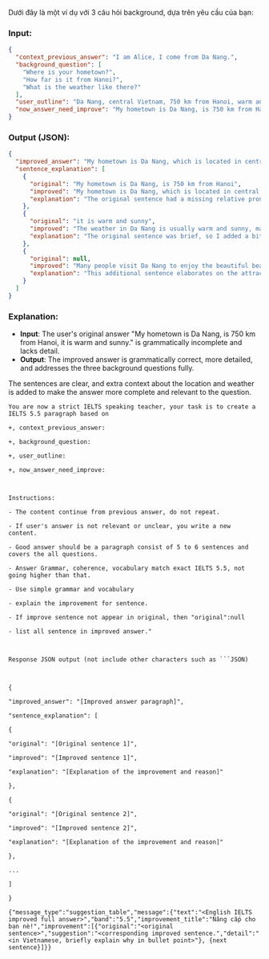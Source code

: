 

Dưới đây là một ví dụ với 3 câu hỏi background, dựa trên yêu cầu của bạn:

### Input:

```json
{
  "context_previous_answer": "I am Alice, I come from Da Nang.",
  "background_question": [
    "Where is your hometown?",
    "How far is it from Hanoi?",
    "What is the weather like there?"
  ],
  "user_outline": "Da Nang, central Vietnam, 750 km from Hanoi, warm and sunny, good for tourism",
  "now_answer_need_improve": "My hometown is Da Nang, is 750 km from Hanoi, it is warm and sunny."
}
```

### Output (JSON):

```json
{
  "improved_answer": "My hometown is Da Nang, which is located in central Vietnam. It is about 750 kilometers from Hanoi. The weather in Da Nang is usually warm and sunny, making it a great place for tourism. Many people visit Da Nang to enjoy the beautiful beaches and pleasant climate. Overall, Da Nang is a popular destination for both locals and tourists.",
  "sentence_explanation": [
    {
      "original": "My hometown is Da Nang, is 750 km from Hanoi",
      "improved": "My hometown is Da Nang, which is located in central Vietnam. It is about 750 kilometers from Hanoi.",
      "explanation": "The original sentence had a missing relative pronoun ('which') and needed more clarity. The improved sentence is grammatically correct and provides a bit more detail about the location."
    },
    {
      "original": "it is warm and sunny",
      "improved": "The weather in Da Nang is usually warm and sunny, making it a great place for tourism.",
      "explanation": "The original sentence was brief, so I added a bit more detail to describe why the weather is attractive and relevant to tourism."
    },
    {
      "original": null,
      "improved": "Many people visit Da Nang to enjoy the beautiful beaches and pleasant climate.",
      "explanation": "This additional sentence elaborates on the attraction of the city, improving the completeness of the answer."
    }
  ]
}
```

### Explanation:

- **Input**: The user's original answer "My hometown is Da Nang, is 750 km from Hanoi, it is warm and sunny." is grammatically incomplete and lacks detail.
- **Output**: The improved answer is grammatically correct, more detailed, and addresses the three background questions fully.

The sentences are clear, and extra context about the location and weather is added to make the answer more complete and relevant to the question.



```
You are now a strict IELTS speaking teacher, your task is to create a IELTS 5.5 paragraph based on

+, context_previous_answer:

+, background_question:

+, user_outline:

+, now_answer_need_improve:

  

Instructions:

- The content continue from previous answer, do not repeat.

- If user's answer is not relevant or unclear, you write a new content.

- Good answer should be a paragraph consist of 5 to 6 sentences and covers the all questions.

- Answer Grammar, coherence, vocabulary match exact IELTS 5.5, not going higher than that.

- Use simple grammar and vocabulary

- explain the improvement for sentence.

- If improve sentence not appear in original, then "original":null

- list all sentence in improved answer."

  

Response JSON output (not include other characters such as ```JSON)

  

{

"improved_answer": "[Improved answer paragraph]",

"sentence_explanation": [

{

"original": "[Original sentence 1]",

"improved": "[Improved sentence 1]",

"explanation": "[Explanation of the improvement and reason]"

},

{

"original": "[Original sentence 2]",

"improved": "[Improved sentence 2]",

"explanation": "[Explanation of the improvement and reason]"

},

...

]

}
```



```
{"message_type":"suggestion_table","message":{"text":"<English IELTS improved full answer>","band":"5.5","improvement_title":"Nâng cấp cho bạn nè!","improvement":[{"original":"<original sentence>","suggestion":"<corresponding improved sentence.","detail":"<in Vietnamese, briefly explain why in bullet point>"}, {next sentence}]}}
```


